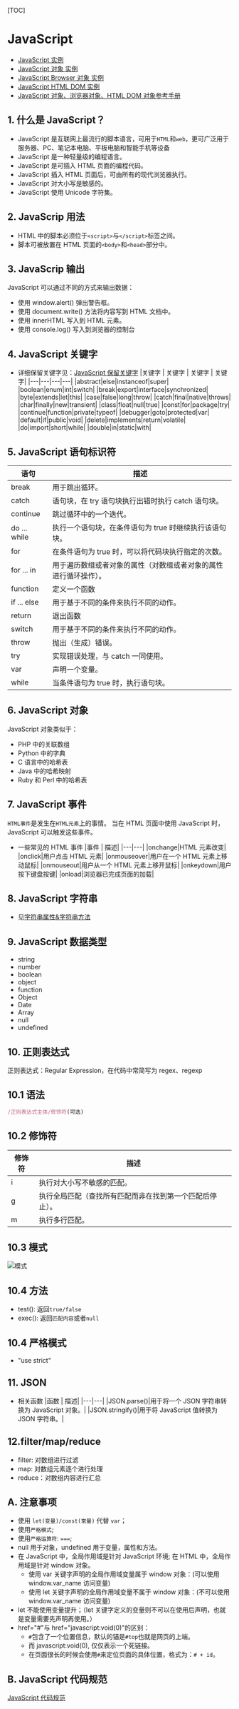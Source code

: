 [TOC]

# JavaScript
* [JavaScript 实例](http://www.runoob.com/js/js-examples.html)
* [JavaScript 对象 实例](http://www.runoob.com/js/js-ex-objects.html)
* [JavaScript Browser 对象 实例](http://www.runoob.com/js/js-ex-browser.html)
* [JavaScript HTML DOM 实例](http://www.runoob.com/js/js-ex-dom.html)
* [JavaScript 对象、浏览器对象、HTML DOM 对象参考手册](http://www.runoob.com/jsref/jsref-tutorial.html)

## 1. 什么是 JavaScript？
* JavaScript 是互联网上最流行的脚本语言，可用于`HTML`和`web`，更可广泛用于服务器、PC、笔记本电脑、平板电脑和智能手机等设备
* JavaScript 是一种轻量级的编程语言。
* JavaScript 是可插入 HTML 页面的编程代码。
* JavaScript 插入 HTML 页面后，可由所有的现代浏览器执行。
* JavaScript 对大小写是敏感的。
* JavaScript 使用 Unicode 字符集。

## 2. JavaScrip 用法
* HTML 中的脚本必须位于`<script>`与`</script>`标签之间。
* 脚本可被放置在 HTML 页面的`<body>`和`<head>`部分中。

## 3. JavaScrip 输出
JavaScript 可以通过不同的方式来输出数据：
* 使用 window.alert() 弹出警告框。
* 使用 document.write() 方法将内容写到 HTML 文档中。
* 使用 innerHTML 写入到 HTML 元素。
* 使用 console.log() 写入到浏览器的控制台

## 4. JavaScript 关键字
* 详细保留关键字见：[JavaScript 保留关键字](http://www.runoob.com/js/js-reserved.html)
|关键字 | 关键字 | 关键字 | 关键字|
|---|---|---|---|
|abstract|else|instanceof|super|
|boolean|enum|int|switch|
|break|export|interface|synchronized|
|byte|extends|let|this|
|case|false|long|throw|
|catch|final|native|throws|
|char|finally|new|transient|
|class|float|null|true|
|const|for|package|try|
|continue|function|private|typeof|
|debugger|goto|protected|var|
|default|if|public|void|
|delete|implements|return|volatile|
|do|import|short|while|
|double|in|static|with|

## 5. JavaScript 语句标识符
|语句 | 描述|
|---|---|
|break|用于跳出循环。|
|catch|语句块，在 try 语句块执行出错时执行 catch 语句块。|
|continue|跳过循环中的一个迭代。|
|do ... while|执行一个语句块，在条件语句为 true 时继续执行该语句块。|
|for|在条件语句为 true 时，可以将代码块执行指定的次数。|
|for ... in|用于遍历数组或者对象的属性（对数组或者对象的属性进行循环操作）。|
|function|定义一个函数|
|if ... else|用于基于不同的条件来执行不同的动作。|
|return|退出函数|
|switch|用于基于不同的条件来执行不同的动作。|
|throw|抛出（生成）错误。|
|try|实现错误处理，与 catch 一同使用。|
|var|声明一个变量。|
|while|当条件语句为 true 时，执行语句块。|

## 6. JavaScript 对象
JavaScript 对象类似于：
* PHP 中的关联数组
* Python 中的字典
* C 语言中的哈希表
* Java 中的哈希映射
* Ruby 和 Perl 中的哈希表

## 7. JavaScript 事件
`HTML事件`是发生在`HTML元素`上的事情。
当在 HTML 页面中使用 JavaScript 时，JavaScript 可以触发这些事件。

* 一些常见的 HTML 事件
|事件 | 描述|
|---|---|
|onchange|HTML 元素改变|
|onclick|用户点击 HTML 元素|
|onmouseover|用户在一个 HTML 元素上移动鼠标|
|onmouseout|用户从一个 HTML 元素上移开鼠标|
|onkeydown|用户按下键盘按键|
|onload|浏览器已完成页面的加载|

## 8. JavaScript 字符串
* 见[字符串属性&字符串方法](http://www.runoob.com/js/js-strings.html)

## 9. JavaScript 数据类型
* string
* number
* boolean
* object
* function
* Object
* Date
* Array
* null
* undefined

## 10. 正则表达式
正则表达式：Regular Expression，在代码中常简写为 regex、regexp
## 10.1 语法
```javascript
/正则表达式主体/修饰符(可选)
```

## 10.2 修饰符
|修饰符 | 描述|
|---|---|
|i|执行对大小写不敏感的匹配。|
|g|执行全局匹配（查找所有匹配而非在找到第一个匹配后停止）。|
|m|执行多行匹配。|

## 10.3 模式
![模式](./regex_mode.png)

## 10.4 方法
* test(): 返回`true/false`
* exec(): 返回`匹配内容`或者`null`

## 10.4 严格模式
* "use strict"

## 11. JSON
* 相关函数
|函数 | 描述|
|---|---|
|JSON.parse()|用于将一个 JSON 字符串转换为 JavaScript 对象。|
|JSON.stringify()|用于将 JavaScript 值转换为 JSON 字符串。|

## 12.filter/map/reduce

* filter: 对数组进行过滤
* map: 对数组元素逐个进行处理
* reduce：对数组内容进行汇总


## A. 注意事项
* 使用 `let(变量)/const(常量)` 代替 `var`；
* 使用`严格模式`;
* 使用`严格运算符`: `===`;
* null 用于对象，undefined 用于变量，属性和方法。
* 在 JavaScript 中，全局作用域是针对 JavaScript 环境; 在 HTML 中，全局作用域是针对 window 对象。
    * 使用 var 关键字声明的全局作用域变量属于 window 对象：(可以使用 window.var_name 访问变量)
    * 使用 let 关键字声明的全局作用域变量不属于 window 对象：(不可以使用 window.var_name 访问变量)
* let 不能使用变量提升；（let 关键字定义的变量则不可以在使用后声明，也就是变量需要先声明再使用。）
* href="#"与 href="javascript:void(0)"的区别：
    * `#`包含了一个位置信息，默认的锚是`#top`也就是网页的上端。
    * 而 javascript:void(0), 仅仅表示一个死链接。
    * 在页面很长的时候会使用`#`来定位页面的具体位置，格式为：`# + id`。

## B. JavaScript 代码规范
[JavaScript 代码规范](https://www.runoob.com/js/js-conventions.html)
